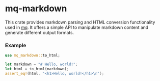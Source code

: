 # mq-markdown

This crate provides markdown parsing and HTML conversion functionality used in [mq](https://github.com/harehare/mq).
It offers a simple API to manipulate markdown content and generate different output formats.

### Example

```rust
use mq_markdown::to_html;

let markdown = "# Hello, world!";
let html = to_html(markdown);
assert_eq!(html, "<h1>Hello, world!</h1>\n");
```

